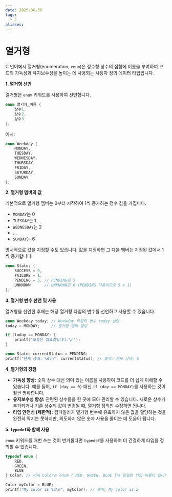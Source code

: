 ```yaml
---
date: 2025-06-30
tags:
  - C
aliases:
---
```


# 열거형

C 언어에서 열거형(enumeration, `enum`)은 정수형 상수의 집합에 이름을 부여하여 코드의 가독성과 유지보수성을 높이는 데 사용되는 사용자 정의 데이터 타입입니다.

**1. 열거형 선언**

열거형은 `enum` 키워드를 사용하여 선언합니다.

```c
enum 열거형_이름 {
    상수1,
    상수2,
    상수3
};
```

예시:

```c
enum Weekday {
    MONDAY,
    TUESDAY,
    WEDNESDAY,
    THURSDAY,
    FRIDAY,
    SATURDAY,
    SUNDAY
};
```

**2. 열거형 멤버의 값**

기본적으로 열거형 멤버는 0부터 시작하여 1씩 증가하는 정수 값을 가집니다.

*   `MONDAY`는 0
*   `TUESDAY`는 1
*   `WEDNESDAY`는 2
*   ...
*   `SUNDAY`는 6

명시적으로 값을 지정할 수도 있습니다. 값을 지정하면 그 다음 멤버는 지정된 값에서 1씩 증가합니다.

```c
enum Status {
    SUCCESS = 0,
    FAILURE = 1,
    PENDING = 5, // PENDING은 5
    UNKNOWN      // UNKNOWN은 6 (PENDING 다음이므로 5 + 1)
};
```

**3. 열거형 변수 선언 및 사용**

열거형을 선언한 후에는 해당 열거형 타입의 변수를 선언하고 사용할 수 있습니다.

```c
enum Weekday today; // Weekday 타입의 변수 today 선언
today = MONDAY;     // 열거형 멤버 할당

if (today == MONDAY) {
    printf("오늘은 월요일입니다.\n");
}

enum Status currentStatus = PENDING;
printf("현재 상태: %d\n", currentStatus); // 출력: 현재 상태: 5
```

**4. 열거형의 장점**

*   **가독성 향상:** 숫자 상수 대신 의미 있는 이름을 사용하여 코드를 더 쉽게 이해할 수 있습니다. 예를 들어, `if (day == 0)` 대신 `if (day == MONDAY)`를 사용하는 것이 훨씬 명확합니다.
*   **유지보수성 향상:** 관련된 상수들을 한 곳에 모아 관리할 수 있습니다. 새로운 상수가 추가되거나 기존 상수의 값이 변경될 때, 열거형 정의만 수정하면 됩니다.
*   **타입 안전성 (제한적):** 컴파일러가 열거형 변수에 유효하지 않은 값을 할당하는 것을 완전히 막지는 못하지만, 의도하지 않은 숫자 사용을 줄이는 데 도움이 됩니다.

**5. `typedef`와 함께 사용**

`enum` 키워드를 매번 쓰는 것이 번거롭다면 `typedef`를 사용하여 더 간결하게 타입을 정의할 수 있습니다.

```c
typedef enum {
    RED,
    GREEN,
    BLUE
} Color; // 이제 Color는 enum { RED, GREEN, BLUE }와 동일한 타입 이름이 됩니다.

Color myColor = BLUE;
printf("My color is %d\n", myColor); // 출력: My color is 2
```
